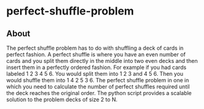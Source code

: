 # perfect-shuffle-problem

## About
The perfect shuffle problem has to do with shuffling a deck of cards in perfect fashion. A perfect shuffle is where you have an even number of cards and you split them directly in the middle into two even decks and then insert them in a perfectly ordered fashion. For example if you had cards labeled 1 2 3 4 5 6. You would split them into 1 2 3 and 4 5 6. Then you would shuffle them into 1 4 2 5 3 6. The perfect shuffle problem in one in which you need to calculate the number of perfect shuffles required until the deck reaches the original order. The python script provides a scalable solution to the problem decks of size 2 to N. 
